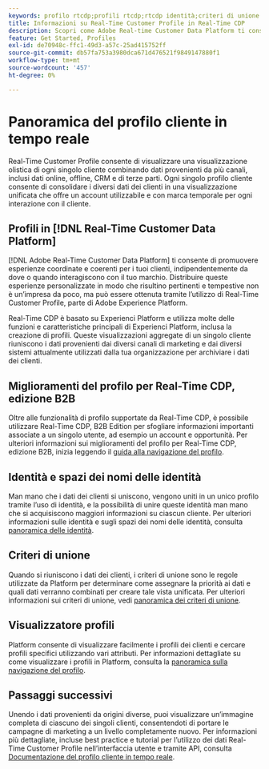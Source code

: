 ```yaml
---
keywords: profilo rtcdp;profili rtcdp;rtcdp identità;criteri di unione rtcdp;real-time customer profile
title: Informazioni su Real-Time Customer Profile in Real-Time CDP
description: Scopri come Adobe Real-time Customer Data Platform ti consente di promuovere esperienze coordinate, coerenti e rilevanti per i tuoi clienti utilizzando Real-Time Customer Profile.
feature: Get Started, Profiles
exl-id: de70948c-ffc1-49d3-a57c-25ad415752ff
source-git-commit: db57fa753a3980dca671d476521f9849147880f1
workflow-type: tm+mt
source-wordcount: '457'
ht-degree: 0%

---
```


# Panoramica del profilo cliente in tempo reale

Real-Time Customer Profile consente di visualizzare una visualizzazione olistica di ogni singolo cliente combinando dati provenienti da più canali, inclusi dati online, offline, CRM e di terze parti. Ogni singolo profilo cliente consente di consolidare i diversi dati dei clienti in una visualizzazione unificata che offre un account utilizzabile e con marca temporale per ogni interazione con il cliente.

## Profili in [!DNL Real-Time Customer Data Platform]

[!DNL Adobe Real-Time Customer Data Platform] ti consente di promuovere esperienze coordinate e coerenti per i tuoi clienti, indipendentemente da dove o quando interagiscono con il tuo marchio. Distribuire queste esperienze personalizzate in modo che risultino pertinenti e tempestive non è un’impresa da poco, ma può essere ottenuta tramite l’utilizzo di Real-Time Customer Profile, parte di Adobe Experience Platform.

Real-Time CDP è basato su Experienci Platform e utilizza molte delle funzioni e caratteristiche principali di Experienci Platform, inclusa la creazione di profili. Queste visualizzazioni aggregate di un singolo cliente riuniscono i dati provenienti dai diversi canali di marketing e dai diversi sistemi attualmente utilizzati dalla tua organizzazione per archiviare i dati dei clienti.

## Miglioramenti del profilo per Real-Time CDP, edizione B2B

Oltre alle funzionalità di profilo supportate da Real-Time CDP, è possibile utilizzare Real-Time CDP, B2B Edition per sfogliare informazioni importanti associate a un singolo utente, ad esempio un account e opportunità. Per ulteriori informazioni sui miglioramenti del profilo per Real-Time CDP, edizione B2B, inizia leggendo il [guida alla navigazione del profilo](profile-browse.md).

## Identità e spazi dei nomi delle identità

Man mano che i dati dei clienti si uniscono, vengono uniti in un unico profilo tramite l’uso di identità, e la possibilità di unire queste identità man mano che si acquisiscono maggiori informazioni su ciascun cliente. Per ulteriori informazioni sulle identità e sugli spazi dei nomi delle identità, consulta [panoramica delle identità](identities-overview.md).

## Criteri di unione

Quando si riuniscono i dati dei clienti, i criteri di unione sono le regole utilizzate da Platform per determinare come assegnare la priorità ai dati e quali dati verranno combinati per creare tale vista unificata. Per ulteriori informazioni sui criteri di unione, vedi [panoramica dei criteri di unione](merge-policies.md).

## Visualizzatore profili

Platform consente di visualizzare facilmente i profili dei clienti e cercare profili specifici utilizzando vari attributi. Per informazioni dettagliate su come visualizzare i profili in Platform, consulta la [panoramica sulla navigazione del profilo](profile-browse.md).

## Passaggi successivi

Unendo i dati provenienti da origini diverse, puoi visualizzare un’immagine completa di ciascuno dei singoli clienti, consentendoti di portare le campagne di marketing a un livello completamente nuovo. Per informazioni più dettagliate, incluse best practice e tutorial per l’utilizzo dei dati Real-Time Customer Profile nell’interfaccia utente e tramite API, consulta [Documentazione del profilo cliente in tempo reale](../../profile/home.md).
